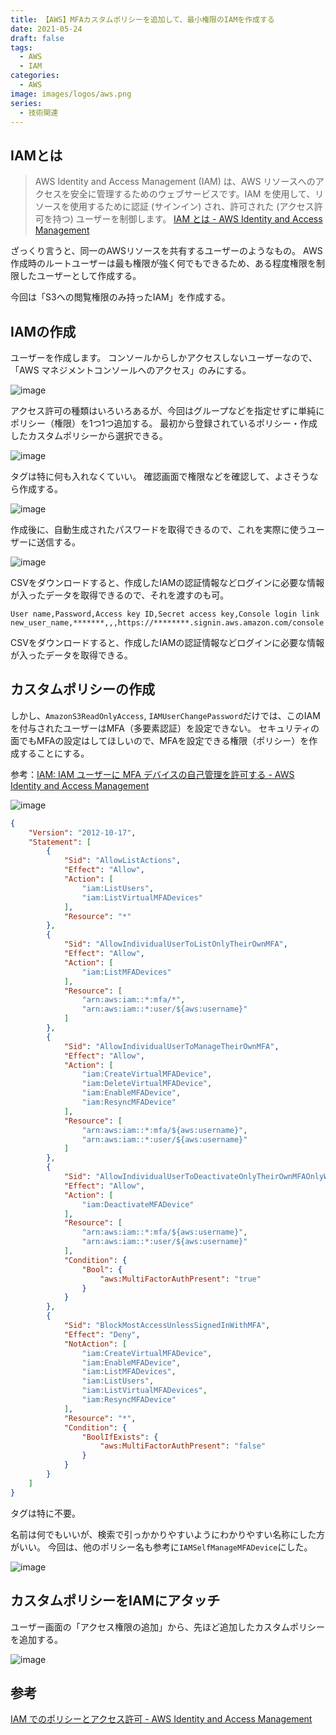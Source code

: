 ```yaml
---
title: 【AWS】MFAカスタムポリシーを追加して、最小権限のIAMを作成する
date: 2021-05-24
draft: false
tags:
  - AWS
  - IAM
categories:
  - AWS
image: images/logos/aws.png
series:
  - 技術関連
---
```


## IAMとは

> AWS Identity and Access Management (IAM) は、AWS リソースへのアクセスを安全に管理するためのウェブサービスです。IAM を使用して、リソースを使用するために認証 (サインイン) され、許可された (アクセス許可を持つ) ユーザーを制御します。
[IAM とは \- AWS Identity and Access Management](https://docs.aws.amazon.com/ja_jp/IAM/latest/UserGuide/introduction.html)

ざっくり言うと、同一のAWSリソースを共有するユーザーのようなもの。
AWS作成時のルートユーザーは最も権限が強く何でもできるため、ある程度権限を制限したユーザーとして作成する。

今回は「S3への閲覧権限のみ持ったIAM」を作成する。

## IAMの作成

ユーザーを作成します。
コンソールからしかアクセスしないユーザーなので、「AWS マネジメントコンソールへのアクセス」のみにする。

![image](https://user-images.githubusercontent.com/44717752/121106331-c431eb00-c840-11eb-8c2e-95deb11f2f89.png)

アクセス許可の種類はいろいろあるが、今回はグループなどを指定せずに単純にポリシー（権限）を1つ1つ追加する。
最初から登録されているポリシー・作成したカスタムポリシーから選択できる。

![image](https://user-images.githubusercontent.com/44717752/121106483-107d2b00-c841-11eb-991a-bac91a64834a.png)

タグは特に何も入れなくていい。
確認画面で権限などを確認して、よさそうなら作成する。

![image](https://user-images.githubusercontent.com/44717752/121106580-44f0e700-c841-11eb-8e66-4e474f465d06.png)

作成後に、自動生成されたパスワードを取得できるので、これを実際に使うユーザーに送信する。

![image](https://user-images.githubusercontent.com/44717752/121106734-8da8a000-c841-11eb-9422-95eee721db3e.png)

CSVをダウンロードすると、作成したIAMの認証情報などログインに必要な情報が入ったデータを取得できるので、それを渡すのも可。

```
User name,Password,Access key ID,Secret access key,Console login link
new_user_name,*******,,,https://********.signin.aws.amazon.com/console
```

CSVをダウンロードすると、作成したIAMの認証情報などログインに必要な情報が入ったデータを取得できる。

## カスタムポリシーの作成

しかし、`AmazonS3ReadOnlyAccess`, `IAMUserChangePassword`だけでは、このIAMを付与されたユーザーはMFA（多要素認証）を設定できない。
セキュリティの面でもMFAの設定はしてほしいので、MFAを設定できる権限（ポリシー）を作成することにする。

参考：[IAM: IAM ユーザーに MFA デバイスの自己管理を許可する \- AWS Identity and Access Management](https://docs.aws.amazon.com/ja_jp/IAM/latest/UserGuide/reference_policies_examples_iam_mfa-selfmanage.html)

![image](https://user-images.githubusercontent.com/44717752/121105623-66e96a00-c83f-11eb-9d06-194c04042879.png)

```json
{
    "Version": "2012-10-17",
    "Statement": [
        {
            "Sid": "AllowListActions",
            "Effect": "Allow",
            "Action": [
                "iam:ListUsers",
                "iam:ListVirtualMFADevices"
            ],
            "Resource": "*"
        },
        {
            "Sid": "AllowIndividualUserToListOnlyTheirOwnMFA",
            "Effect": "Allow",
            "Action": [
                "iam:ListMFADevices"
            ],
            "Resource": [
                "arn:aws:iam::*:mfa/*",
                "arn:aws:iam::*:user/${aws:username}"
            ]
        },
        {
            "Sid": "AllowIndividualUserToManageTheirOwnMFA",
            "Effect": "Allow",
            "Action": [
                "iam:CreateVirtualMFADevice",
                "iam:DeleteVirtualMFADevice",
                "iam:EnableMFADevice",
                "iam:ResyncMFADevice"
            ],
            "Resource": [
                "arn:aws:iam::*:mfa/${aws:username}",
                "arn:aws:iam::*:user/${aws:username}"
            ]
        },
        {
            "Sid": "AllowIndividualUserToDeactivateOnlyTheirOwnMFAOnlyWhenUsingMFA",
            "Effect": "Allow",
            "Action": [
                "iam:DeactivateMFADevice"
            ],
            "Resource": [
                "arn:aws:iam::*:mfa/${aws:username}",
                "arn:aws:iam::*:user/${aws:username}"
            ],
            "Condition": {
                "Bool": {
                    "aws:MultiFactorAuthPresent": "true"
                }
            }
        },
        {
            "Sid": "BlockMostAccessUnlessSignedInWithMFA",
            "Effect": "Deny",
            "NotAction": [
                "iam:CreateVirtualMFADevice",
                "iam:EnableMFADevice",
                "iam:ListMFADevices",
                "iam:ListUsers",
                "iam:ListVirtualMFADevices",
                "iam:ResyncMFADevice"
            ],
            "Resource": "*",
            "Condition": {
                "BoolIfExists": {
                    "aws:MultiFactorAuthPresent": "false"
                }
            }
        }
    ]
}
```

タグは特に不要。

名前は何でもいいが、検索で引っかかりやすいようにわかりやすい名称にした方がいい。
今回は、他のポリシー名も参考に`IAMSelfManageMFADevice`にした。

![image](https://user-images.githubusercontent.com/44717752/121119353-6b6d4d00-c856-11eb-99e0-d05f2dcc6301.png)

## カスタムポリシーをIAMにアタッチ

ユーザー画面の「アクセス権限の追加」から、先ほど追加したカスタムポリシーを追加する。

![image](https://user-images.githubusercontent.com/44717752/121119738-25fd4f80-c857-11eb-881f-331880fc2028.png)

## 参考

[IAM でのポリシーとアクセス許可 \- AWS Identity and Access Management](https://docs.aws.amazon.com/ja_jp/IAM/latest/UserGuide/access_policies.html)
